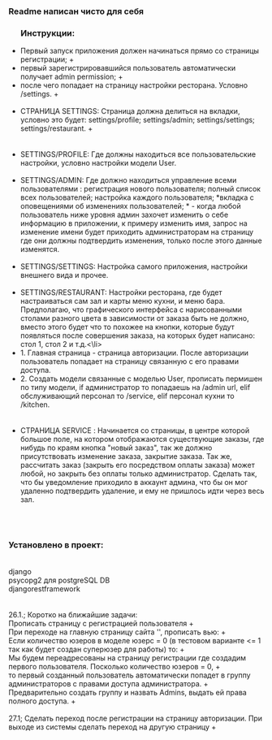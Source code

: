 <h3>Readme написан чисто для себя</h3>

<ul><h3>Инструкции:</h3>
<li>Первый запуск приложения должен начинаться прямо со страницы регистрации;                                                   +</li>
<li>первый зарегистрировавшийся пользователь автоматически получает admin permission;                                           +</li>
<li>после чего попадает на страницу настройки ресторана. Условно /settings.                                                     +</li>
<br>
<li>СТРАНИЦА SETTINGS:                                                                                                          
Страница должна делиться на вкладки, условно это будет: settings/profile; settings/admin; settings/settings;                
settings/restaurant.                                                                                                            +</li>                     <br>                                                                                
<br>
<li>SETTINGS/PROFILE:
Где должны находиться все пользовательские настройки, условно настройки модели User.</li>
<br>
<li>SETTINGS/ADMIN:
Где должно находиться управление всеми пользователями : регистрация нового пользователя;
                                                        полный список всех пользователей;
                                                        настройка каждого пользователя;
                                                        *вкладка с оповещениями об изменениях пользователей;
* - когда любой пользователь ниже уровня админ захочет изменить о себе информацию в приложении, к примеру изменить имя,
запрос на изменение имени будет приходить администраторам на страницу где они должны подтвердить изменения, только после
этого данные изменятся.</li>
<br>
<li>SETTINGS/SETTINGS:
Настройка самого приложения, настройки внешнего вида и прочее.</li>
<br>
<li>SETTINGS/RESTAURANT:
Настройки ресторана, где будет настраиваться сам зал и карты меню кухни, и меню бара. Предполагаю, что графического
интерфейса с нарисованными столами разного цвета в зависимости от заказа быть не должно, вместо этого будет что то
похожее на кнопки, которые будут появляться после совершения заказа, на которых будет написано: стол 1, стол 2 и т.д.<\li>
<br>
<li>1. Главная страница - страница авторизации. После авторизации пользователь попадает на страницу
связанную с его правами доступа.</li>
<li>2. Создать модели связанные с моделью User, прописать пермишен по типу модели, if администратор то попадаешь
на /admin url, elif обслуживающий персонал то /service, elif персонал кухни то /kitchen.</li>
<br>
<br>
<li>СТРАНИЦА SERVICE :
Начинается со страницы, в центре которой большое поле, на котором отображаются существующие заказы, где нибудь по краям
кнопка "новый заказ", так же должно присутствовать изменение заказа, закрытие заказа. Так же, рассчитать заказ (закрыть
его посредством оплаты заказа) может любой, но закрыть без оплаты только администратор. Сделать так, что бы уведомление
приходило в аккаунт админа, что бы он мог удаленно подтвердить удаление, и ему не пришлось идти через весь зал.</li>
</ul>
<br>
<br>
<h3>Установлено в проект:</h3><br>
django<br>
psycopg2 для postgreSQL DB<br>
djangorestframework<br>
<br>
<br>
26.1.; Коротко на ближайшие задачи:<br>
Прописать страницу с регистрацией пользователя                                                                            +<br>
При переходе на главную страницу сайта '', прописать вью:                                                                 +<br>
Если количество юзеров в моделе юзерс = 0 (в тестовом варианте <= 1 так как будет создан суперюзер для работы) то:        +<br>
Мы будем переадресованы на страницу регистрации где создадим первого пользователя. Посколько количество юзеров = 0,       +<br>
то первый созданный пользователь автоматически попадет в группу администраторов с правами доступа администратора.         +<br>
Предварительно создать группу и назвать Admins, выдать ей права полного доступа.                                          +<br>
<br>
27.1; Сделать переход после регистрации на страницу авторизации. При выходе из системы сделать переход на другую страницу +<br>
